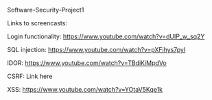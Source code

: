 Software-Security-Project1

Links to screencasts:

Login functionality: https://www.youtube.com/watch?v=dUIP_w_sq2Y

SQL injection: https://www.youtube.com/watch?v=pXFihys7pyI

IDOR: https://www.youtube.com/watch?v=TBdiKiMpdVo

CSRF: Link here

XSS: https://www.youtube.com/watch?v=YOtaV5Kqe1k
